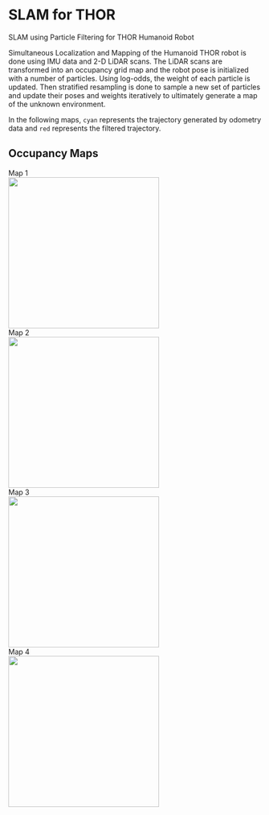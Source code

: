 # SLAM for THOR
SLAM using Particle Filtering for THOR Humanoid Robot

Simultaneous Localization and Mapping of the Humanoid THOR robot is done using IMU data and 2-D LiDAR scans. The LiDAR scans are transformed into an occupancy grid map and the robot pose is initialized with a number of particles. Using log-odds, the weight of each particle is updated. Then stratified resampling is done to sample a new set of particles and update their poses and weights iteratively to ultimately generate a map of the unknown environment.

In the following maps, `cyan` represents the trajectory generated by odometry data and `red` represents the filtered trajectory.
## Occupancy Maps
Map 1 <br>
<img src="https://user-images.githubusercontent.com/46754269/204720432-762e5d27-0832-4477-8c9e-d9297f9e181a.png" width="300" height="300"> <br>
Map 2 <br>
<img src="https://user-images.githubusercontent.com/46754269/204720713-8738b677-4f3a-41fc-a7a7-a2dce9be85bc.png" width="300" height="300"> <br>
Map 3 <br>
<img src="https://user-images.githubusercontent.com/46754269/204720737-400a456a-64a8-44ec-be78-354deaf91119.png" width="300" height="300"> <br>
Map 4 <br>
<img src="https://user-images.githubusercontent.com/46754269/204720754-e9eb7151-ffbe-4b29-86c6-dadee2b363dc.png" width="300" height="300">
